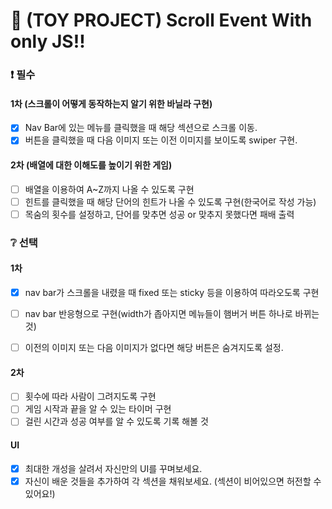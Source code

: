 # 📌 (TOY PROJECT) Scroll Event With only JS!!

### ❗ 필수

#### 1차 (스크롤이 어떻게 동작하는지 알기 위한 바닐라 구현)

- [x] Nav Bar에 있는 메뉴를 클릭했을 때 해당 섹션으로 스크롤 이동.
- [x] 버튼을 클릭했을 때 다음 이미지 또는 이전 이미지를 보이도록 swiper 구현.

#### 2차 (배열에 대한 이해도를 높이기 위한 게임)

- [ ] 배열을 이용하여 A~Z까지 나올 수 있도록 구현
- [ ] 힌트를 클릭했을 때 해당 단어의 힌트가 나올 수 있도록 구현(한국어로 작성 가능)
- [ ] 목숨의 횟수를 설정하고, 단어를 맞추면 성공 or 맞추지 못했다면 패배 출력

### ❔ 선택

#### 1차

- [x] nav bar가 스크롤을 내렸을 때 fixed 또는 sticky 등을 이용하여 따라오도록 구현

- [ ] nav bar 반응형으로 구현(width가 좁아지면 메뉴들이 햄버거 버튼 하나로 바뀌는 것)
- [ ] 이전의 이미지 또는 다음 이미지가 없다면 해당 버튼은 숨겨지도록 설정.

#### 2차

- [ ] 횟수에 따라 사람이 그려지도록 구현
- [ ] 게임 시작과 끝을 알 수 있는 타이머 구현
- [ ] 걸린 시간과 성공 여부를 알 수 있도록 기록 해볼 것

#### UI

- [x] 최대한 개성을 살려서 자신만의 UI를 꾸며보세요.
- [x] 자신이 배운 것들을 추가하여 각 섹션을 채워보세요. (섹션이 비어있으면 허전할 수 있어요!)
